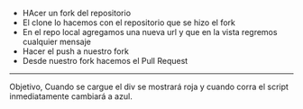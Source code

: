 - HAcer un fork del repositorio
- El clone lo hacemos con el repositorio que se hizo el fork
- En el repo local agregamos una nueva url y que en la vista regremos cualquier mensaje
- Hacer el push a nuestro fork
- Desde nuestro fork hacemos el Pull Request
*****************************************************************************************************
Objetivo, Cuando se cargue el div se mostrará roja y cuando corra el script inmediatamente cambiará a azul.